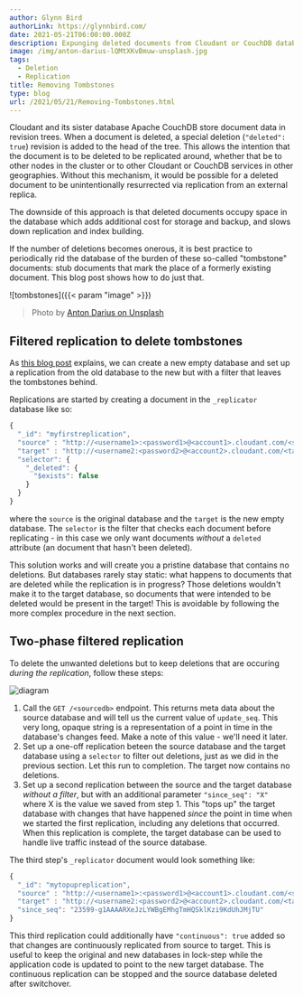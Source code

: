 ```yaml
---
author: Glynn Bird
authorLink: https://glynnbird.com/
date: 2021-05-21T06:00:00.000Z
description: Expunging deleted documents from Cloudant or CouchDB databases
image: /img/anton-darius-lQMtXKvBmuw-unsplash.jpg
tags:
  - Deletion
  - Replication
title: Removing Tombstones
type: blog
url: /2021/05/21/Removing-Tombstones.html
---
```



Cloudant and its sister database Apache CouchDB store document data in revision trees. When a document is deleted, a special deletion (`"deleted": true`) revision is added to the head of the tree. This allows the intention that the document is to be deleted to be replicated around, whether that be to other nodes in the cluster or to other Cloudant or CouchDB services in other geographies. Without this mechanism, it would be possible for a deleted document to be unintentionally resurrected via replication from an external replica.

The downside of this approach is that deleted documents occupy space in the database which adds additional cost for storage and  backup, and slows down replication and index building. 

If the number of deletions becomes onerous, it is best practice to periodically rid the database of the burden of these so-called "tombstone" documents: stub documents that mark the place of a formerly existing document. This blog post shows how to do just that.

![tombstones]({{< param "image" >}})
> Photo by [Anton Darius on Unsplash](https://unsplash.com/photos/lQMtXKvBmuw)

## Filtered replication to delete tombstones

As [this blog post](https://blog.cloudant.com/2019/12/13/Filtered-Replication.html#ignoring-deletions) explains, we can create a new empty database and set up a replication from the old database to the new but with a filter that leaves the tombstones behind.

Replications are started by creating a document in the `_replicator` database like so:

```js
{
  "_id": "myfirstreplication",
  "source" : "http://<username1>:<password1>@<account1>.cloudant.com/<sourcedb>",
  "target" : "http://<username2:<password2>@<account2>.cloudant.com/<targetdb>",
  "selector": {
    "_deleted": {
      "$exists": false
    }
  }
}
```

where the `source` is the original database and the `target` is the new empty database. The `selector` is the filter that checks each document before replicating - in this case we only want documents _without_ a `deleted` attribute (an document that hasn't been deleted).

This solution works and will create you a pristine database that contains no deletions. But databases rarely stay static: what happens to documents that are deleted while the replication is in progress? Those deletions wouldn't make it to the target database, so documents that were intended to be deleted would be present in the target! This is avoidable by following the more complex procedure in the next section.

## Two-phase filtered replication

To delete the unwanted deletions but to keep deletions that are occuring _during the replication_, follow these steps:

![diagram](/img/tombstones.png)

1. Call the `GET /<sourcedb>` endpoint. This returns meta data about the source database and will tell us the current value of `update_seq`. This very long, opaque string is a representation of a point in time in the database's changes feed. Make a note of this value - we'll need it later.
2. Set up a one-off replication beteen the source database and the target database using a `selector` to filter out deletions, just as we did in the previous section. Let this run to completion. The target now contains no deletions.
3. Set up a second replication between the source and the target database _without a filter_, but with an additional parameter `"since_seq": "X"` where X is the value we saved from step 1. This "tops up" the target database with changes that have happened _since_ the point in time when we started the first replication, including any deletions that occurred. When this replication is complete, the target database can be used to handle live traffic instead of the source database.

The third step's `_replicator` document would look something like:

```js
{
  "_id": "mytopupreplication",
  "source" : "http://<username1>:<password1>@<account1>.cloudant.com/<sourcedb>",
  "target" : "http://<username2:<password2>@<account2>.cloudant.com/<targetdb>",
  "since_seq": "23599-g1AAAARXeJzLYWBgEMhgTmHQSklKzi9KdUhJMjTU"
}
```

This third replication could additionally have `"continuous": true` added so that changes are continuously replicated from source to target. This is useful to keep the original and new databases in lock-step while the application code is updated to point to the new target database. The continuous replication can be stopped and the source database deleted after switchover.


